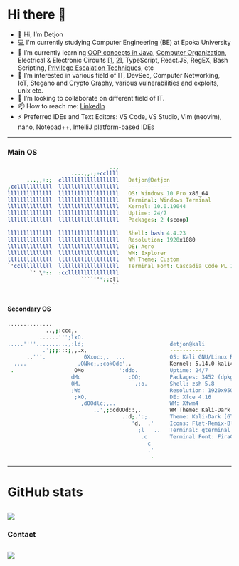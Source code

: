 # Hi there 👋
- 👋 Hi, I’m Detjon
- 💻 I'm currently studying Computer Engineering (BE) at Epoka University
- 🌱 I’m currently learning [OOP concepts in Java](https://www.amazon.co.uk/Introduction-Programming-Structures-Comprehensive-Version/dp/1292221879/), [Computer Organization](https://www.amazon.co.uk/Essentials-Computer-Organization-Architecture-Linda/dp/1284045617/), Electrical & Electronic Circuits \[[1](https://www.amazon.com/Fundamentals-Electric-Circuits-Charles-Alexander/dp/1260226409), [2](https://www.amazon.com/Microelectronic-Circuits-Electrical-Computer-Engineering/dp/0190853468)\], TypeScript, React.JS, RegEX, Bash Scripting, [Privilege Escalation Techniques](https://read.amazon.com/kp/embed?asin=B09CQ664SX&preview=newtab&linkCode=kpe&ref_=cm_sw_r_kb_dp_R7G8Q2YMRPXSH00BDWV3), etc
- 👀 I’m interested in various field of IT, DevSec, Computer Networking, IoT, Stegano and Crypto Graphy, various vulnerabilities and exploits, unix etc.
- 👯 I’m looking to collaborate on different field of IT.
- 📫 How to reach me: [LinkedIn](https://www.linkedin.com/in/detjonmataj/)
- ⚡ Preferred IDEs and Text Editors: VS Code, VS Studio, Vim (neovim), nano, Notepad++, IntelliJ platform-based IDEs


------

### Main OS

```nim
                                ..,  
                    ....,,:;+ccllll   
      ...,,+:;  cllllllllllllllllll   Detjon@Detjon
,cclllllllllll  lllllllllllllllllll   -------------
llllllllllllll  lllllllllllllllllll   OS: Windows 10 Pro x86_64
llllllllllllll  lllllllllllllllllll   Terminal: Windows Terminal
llllllllllllll  lllllllllllllllllll   Kernel: 10.0.19044
llllllllllllll  lllllllllllllllllll   Uptime: 24/7
llllllllllllll  lllllllllllllllllll   Packages: 2 (scoop)
                                      
llllllllllllll  lllllllllllllllllll   Shell: bash 4.4.23
llllllllllllll  lllllllllllllllllll   Resolution: 1920x1080
llllllllllllll  lllllllllllllllllll   DE: Aero
llllllllllllll  lllllllllllllllllll   WM: Explorer
llllllllllllll  lllllllllllllllllll   WM Theme: Custom
`'ccllllllllll  lllllllllllllllllll   Terminal Font: Cascadia Code PL 15
       `' \*::  :ccllllllllllllllll   
                       ````''*::cll
                                 ``
                          
```


#### Secondary OS


```bash
..............                                     
            ..,;:ccc,.                             
          ......''';lxO.                                                      
.....''''..........,:ld;                           detjon@kali
           .';;;:::;,,.x,                          ----------- 
      ..'''.            0Xxoc:,.  ...              OS: Kali GNU/Linux Rolling x86_64                                     
  ....                ,ONkc;,;cokOdc',.            Kernel: 5.14.0-kali4-amd64                                        
 .                   OMo           ':ddo.          Uptime: 24/7                                             
                    dMc               :OO;         Packages: 3452 (dpkg)                                      
                    0M.                 .:o.       Shell: zsh 5.8                                                
                    ;Wd                            Resolution: 1920x950                                                 
                     ;XO,                          DE: Xfce 4.16                                      
                       ,d0Odlc;,..                 WM: Xfwm4                               
                           ..',;:cdOOd::,.         WM Theme: Kali-Dark    
                                    .:d;.':;.      Theme: Kali-Dark [GTK2/3]          
                                       'd,  .'     Icons: Flat-Remix-Blue-Dark [GTK2/3]
                                         ;l   ..   Terminal: qterminal
                                          .o       Terminal Font: FiraCode 10
                                            c
                                            .'
                                             .
```

---
# GitHub stats
![](https://github-readme-stats.vercel.app/api?username=detjonmataj&theme=onedark&count_private=true&show_icons=true)
---
### Contact 
[![](https://content.linkedin.com/content/dam/me/business/en-us/amp/brand-site/v2/bg/LI-Bug.svg.original.svg)]()
---
<!--
**detjonmataj/detjonmataj** is a ✨ _special_ ✨ repository because its `README.md` (this file) appears on your GitHub profile.

Here are some ideas to get you started:

- 🔭 I’m currently working on ...
- 🌱 I’m currently learning ...
- 👯 I’m looking to collaborate on ...
- 🤔 I’m looking for help with ...
- 💬 Ask me about ...
- 📫 How to reach me: ...
- 😄 Pronouns: ...
- ⚡ Fun fact: ...
-->
